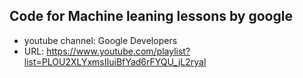 ## Code for Machine leaning lessons by google
* youtube channel: Google Developers
* URL: https://www.youtube.com/playlist?list=PLOU2XLYxmsIIuiBfYad6rFYQU_jL2ryal
